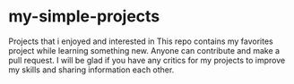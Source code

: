 # my-simple-projects
Projects that i enjoyed and interested in
This repo contains my favorites project while learning something new. Anyone can contribute and make a pull request. 
I will be glad if you have any critics for my projects to improve my skills and sharing information each other.
